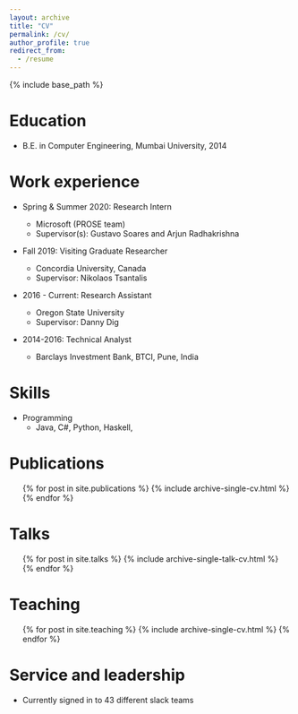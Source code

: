 ```yaml
---
layout: archive
title: "CV"
permalink: /cv/
author_profile: true
redirect_from:
  - /resume
---
```


{% include base_path %}

Education
======
* B.E. in Computer Engineering, Mumbai University, 2014

Work experience
======
* Spring & Summer 2020: Research Intern
  * Microsoft (PROSE team)
  * Supervisor(s): Gustavo Soares and Arjun Radhakrishna

* Fall 2019: Visiting Graduate Researcher
  * Concordia University, Canada
  * Supervisor: Nikolaos Tsantalis 

* 2016 - Current: Research Assistant
  * Oregon State University
  * Supervisor: Danny Dig

* 2014-2016: Technical Analyst
  * Barclays Investment Bank, BTCI, Pune, India

Skills
======
* Programming
  * Java, C#, Python, Haskell, 

Publications
======
  <ul>{% for post in site.publications %}
    {% include archive-single-cv.html %}
  {% endfor %}</ul>
  
Talks
======
  <ul>{% for post in site.talks %}
    {% include archive-single-talk-cv.html %}
  {% endfor %}</ul>
  
Teaching
======
  <ul>{% for post in site.teaching %}
    {% include archive-single-cv.html %}
  {% endfor %}</ul>
  
Service and leadership
======
* Currently signed in to 43 different slack teams
